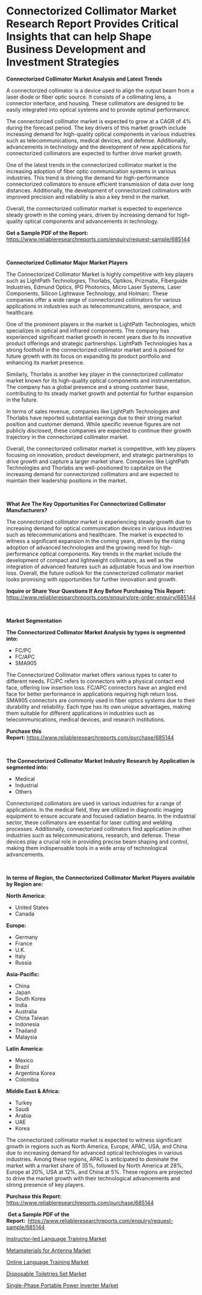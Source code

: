 <p><h1>Connectorized Collimator Market Research Report Provides Critical Insights that can help Shape Business Development and Investment Strategies</h1></p><p><strong>Connectorized Collimator Market Analysis and Latest Trends</strong></p>
<p><p>A connectorized collimator is a device used to align the output beam from a laser diode or fiber optic source. It consists of a collimating lens, a connector interface, and housing. These collimators are designed to be easily integrated into optical systems and to provide optimal performance.</p><p>The connectorized collimator market is expected to grow at a CAGR of 4% during the forecast period. The key drivers of this market growth include increasing demand for high-quality optical components in various industries such as telecommunications, medical devices, and defense. Additionally, advancements in technology and the development of new applications for connectorized collimators are expected to further drive market growth.</p><p>One of the latest trends in the connectorized collimator market is the increasing adoption of fiber optic communication systems in various industries. This trend is driving the demand for high-performance connectorized collimators to ensure efficient transmission of data over long distances. Additionally, the development of connectorized collimators with improved precision and reliability is also a key trend in the market.</p><p>Overall, the connectorized collimator market is expected to experience steady growth in the coming years, driven by increasing demand for high-quality optical components and advancements in technology.</p></p>
<p><strong>Get a Sample PDF of the Report:&nbsp;</strong> <a href="https://www.reliableresearchreports.com/enquiry/request-sample/685144">https://www.reliableresearchreports.com/enquiry/request-sample/685144</a></p>
<p>&nbsp;</p>
<p><strong>Connectorized Collimator Major Market Players</strong></p>
<p><p>The Connectorized Collimator Market is highly competitive with key players such as LightPath Technologies, Thorlabs, Optikos, Prizmatix, Fiberguide Industries, Edmund Optics, IPG Photonics, Micro Laser Systems, Laser Components, Silicon Lightwave Technology, and Holmarc. These companies offer a wide range of connectorized collimators for various applications in industries such as telecommunications, aerospace, and healthcare.</p><p>One of the prominent players in the market is LightPath Technologies, which specializes in optical and infrared components. The company has experienced significant market growth in recent years due to its innovative product offerings and strategic partnerships. LightPath Technologies has a strong foothold in the connectorized collimator market and is poised for future growth with its focus on expanding its product portfolio and enhancing its market presence.</p><p>Similarly, Thorlabs is another key player in the connectorized collimator market known for its high-quality optical components and instrumentation. The company has a global presence and a strong customer base, contributing to its steady market growth and potential for further expansion in the future.</p><p>In terms of sales revenue, companies like LightPath Technologies and Thorlabs have reported substantial earnings due to their strong market position and customer demand. While specific revenue figures are not publicly disclosed, these companies are expected to continue their growth trajectory in the connectorized collimator market.</p><p>Overall, the connectorized collimator market is competitive, with key players focusing on innovation, product development, and strategic partnerships to drive growth and capture a larger market share. Companies like LightPath Technologies and Thorlabs are well-positioned to capitalize on the increasing demand for connectorized collimators and are expected to maintain their leadership positions in the market.</p></p>
<p>&nbsp;</p>
<p><strong>What Are The Key Opportunities For Connectorized Collimator Manufacturers?</strong></p>
<p><p>The connectorized collimator market is experiencing steady growth due to increasing demand for optical communication devices in various industries such as telecommunications and healthcare. The market is expected to witness a significant expansion in the coming years, driven by the rising adoption of advanced technologies and the growing need for high-performance optical components. Key trends in the market include the development of compact and lightweight collimators, as well as the integration of advanced features such as adjustable focus and low insertion loss. Overall, the future outlook for the connectorized collimator market looks promising with opportunities for further innovation and growth.</p></p>
<p><strong>Inquire or Share Your Questions If Any Before Purchasing This Report:</strong> <a href="https://www.reliableresearchreports.com/enquiry/pre-order-enquiry/685144">https://www.reliableresearchreports.com/enquiry/pre-order-enquiry/685144</a></p>
<p>&nbsp;</p>
<p><strong>Market Segmentation</strong></p>
<p><strong>The Connectorized Collimator Market Analysis by types is segmented into:</strong></p>
<p><ul><li>FC/PC</li><li>FC/APC</li><li>SMA905</li></ul></p>
<p><p>The Connectorized Collimator market offers various types to cater to different needs. FC/PC refers to connectors with a physical contact end face, offering low insertion loss. FC/APC connectors have an angled end face for better performance in applications requiring high return loss. SMA905 connectors are commonly used in fiber optics systems due to their durability and reliability. Each type has its own unique advantages, making them suitable for different applications in industries such as telecommunications, medical devices, and research institutions.</p></p>
<p><strong>Purchase this Report:&nbsp;</strong><a href="https://www.reliableresearchreports.com/purchase/685144">https://www.reliableresearchreports.com/purchase/685144</a></p>
<p>&nbsp;</p>
<p><strong>The Connectorized Collimator Market Industry Research by Application is segmented into:</strong></p>
<p><ul><li>Medical</li><li>Industrial</li><li>Others</li></ul></p>
<p><p>Connectorized collimators are used in various industries for a range of applications. In the medical field, they are utilized in diagnostic imaging equipment to ensure accurate and focused radiation beams. In the industrial sector, these collimators are essential for laser cutting and welding processes. Additionally, connectorized collimators find application in other industries such as telecommunications, research, and defense. These devices play a crucial role in providing precise beam shaping and control, making them indispensable tools in a wide array of technological advancements.</p></p>
<p>&nbsp;</p>
<p><strong>In terms of Region, the Connectorized Collimator Market Players available by Region are:</strong></p>
<p>
    <p> <strong> North America: </strong>
        <ul>
            <li>United States</li>
            <li>Canada</li>
        </ul>
        </p> 
    <p> <strong> Europe: </strong>
        <ul>
            <li>Germany</li>
            <li>France</li>
            <li>U.K.</li>
            <li>Italy</li>
            <li>Russia</li>
        </ul>
        </p> 
    <p> <strong> Asia-Pacific: </strong>
        <ul>
            <li>China</li>
            <li>Japan</li>
            <li>South Korea</li>
            <li>India</li>
            <li>Australia</li>
            <li>China Taiwan</li>
            <li>Indonesia</li>
            <li>Thailand</li>
            <li>Malaysia</li>
        </ul>
        </p> 
    <p> <strong> Latin America: </strong>
        <ul>
            <li>Mexico</li>
            <li>Brazil</li>
            <li>Argentina Korea</li>
            <li>Colombia</li>
        </ul>
        </p> 
    <p> <strong> Middle East & Africa: </strong>
        <ul>
            <li>Turkey</li>
            <li>Saudi</li>
            <li>Arabia</li>
            <li>UAE</li>
            <li>Korea</li>
        </ul>
    </p>
    </p>
<p><p>The connectorized collimator market is expected to witness significant growth in regions such as North America, Europe, APAC, USA, and China due to increasing demand for advanced optical technologies in various industries. Among these regions, APAC is anticipated to dominate the market with a market share of 35%, followed by North America at 28%, Europe at 20%, USA at 12%, and China at 5%. These regions are projected to drive the market growth with their technological advancements and strong presence of key players.</p></p>
<p><strong>Purchase this Report: </strong><a href="https://www.reliableresearchreports.com/purchase/685144">https://www.reliableresearchreports.com/purchase/685144</a></p>
<p>&nbsp;<strong>Get a Sample PDF of the Report:&nbsp;&nbsp;</strong><a href="https://www.reliableresearchreports.com/enquiry/request-sample/685144">https://www.reliableresearchreports.com/enquiry/request-sample/685144</a></p>
<p><strong></strong></p>
<p><p><a href="https://issuu.com/reportprime-2/docs/instructor-led-language-training-market-size-2030.">Instructor-led Language Training Market</a></p><p><a href="https://github.com/Glendatilghmankmgz0rbhwpy/Market-Research-Report-List-1/blob/main/metamaterials-for-antenna-market.md">Metamaterials for Antenna Market</a></p><p><a href="https://issuu.com/reportprime-2/docs/online-language-training-market-size-2030.pptx">Online Language Training Market</a></p><p><a href="https://github.com/BryceTownsendr/Market-Research-Report-List-3/blob/main/disposable-toiletries-set-market.md">Disposable Toiletries Set Market</a></p><p><a href="https://github.com/dx0328/Market-Research-Report-List-1/blob/main/single-phase-portable-power-inverter-market.md">Single-Phase Portable Power Inverter Market</a></p></p>